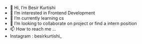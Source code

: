 - 👋 Hi, I’m Besir Kurtishi
- 👀 I’m interested in Frontend Development
- 🌱 I’m currently learning cs
- 💞️ I’m looking to collaborate on project or find a intern position
- 📫 How to reach me ...
- Instagram : besirkurtishi_


<!---
besirk/besirk is a ✨ special ✨ repository because its `README.md` (this file) appears on your GitHub profile.
You can click the Preview link to take a look at your changes.
--->
